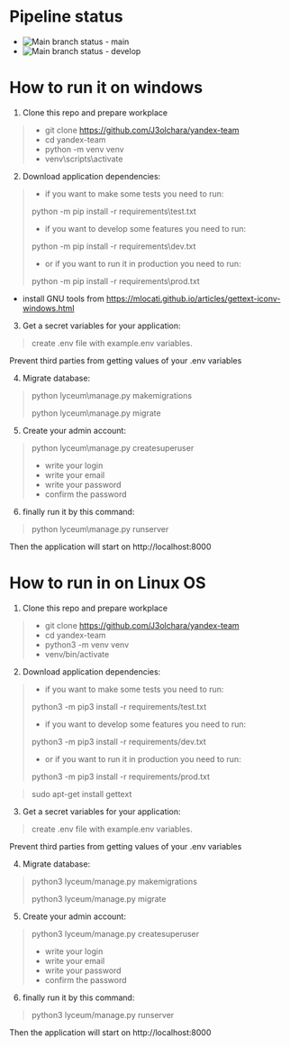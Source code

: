 # Pipeline status
- ![Main branch status](https://github.com/J3olchara/yandex-team/actions/workflows/python-package.yml/badge.svg?branch=main) - main
- ![Main branch status](https://github.com/J3olchara/yandex-team/actions/workflows/python-package.yml/badge.svg?branch=develop) - develop

# How to run it on windows
1. Clone this repo and prepare workplace
> - git clone https://github.com/J3olchara/yandex-team
> - cd yandex-team
> - python -m venv venv
> - venv\scripts\activate

2. Download application dependencies:
> - if you want to make some tests you need to run:
>
> python -m pip install -r requirements\test.txt
> - if you want to develop some features you need to run:
> 
> python -m pip install -r requirements\dev.txt
>
> - or if you want to run it in production you need to run:
>
> python -m pip install -r requirements\prod.txt

 - install GNU tools from https://mlocati.github.io/articles/gettext-iconv-windows.html

3. Get a secret variables for your application:
  > create .env file with example.env variables. 

Prevent third parties from getting values of your .env variables

4. Migrate database:
  > python lyceum\manage.py makemigrations
  > 
  > python lyceum\manage.py migrate

5. Create your admin account:
  > python lyceum\manage.py createsuperuser
> - write your login
> - write your email
> - write your password
> - confirm the password

6. finally run it by this command:
> python lyceum\manage.py runserver

Then the application will start on http://localhost:8000


# How to run in on Linux OS

1. Clone this repo and prepare workplace
  > - git clone https://github.com/J3olchara/yandex-team
  > - cd yandex-team
  > - python3 -m venv venv
  > - venv/bin/activate

2. Download application dependencies:
  > - if you want to make some tests you need to run:
  >
  > python3 -m pip3 install -r requirements/test.txt
  > - if you want to develop some features you need to run:
  > 
  > python3 -m pip3 install -r requirements/dev.txt
  >
  > - or if you want to run it in production you need to run:
  >
  > python3 -m pip3 install -r requirements/prod.txt

> sudo apt-get install gettext

3. Get a secret variables for your application:
  > create .env file with example.env variables. 

Prevent third parties from getting values of your .env variables

4. Migrate database:
  > python3 lyceum/manage.py makemigrations
  > 
  > python3 lyceum/manage.py migrate

5. Create your admin account:
  > python3 lyceum/manage.py createsuperuser
> - write your login
> - write your email
> - write your password
> - confirm the password

6. finally run it by this command:
> python3 lyceum/manage.py runserver

Then the application will start on http://localhost:8000
